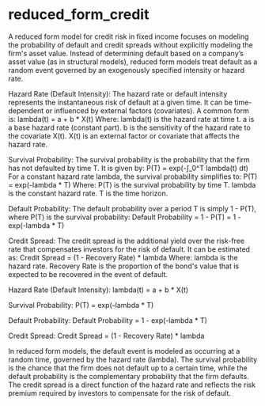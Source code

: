 # reduced_form_credit

A reduced form model for credit risk in fixed income focuses on modeling the probability of default and credit spreads without explicitly modeling the firm's asset value. Instead of determining default based on a company’s asset value (as in structural models), reduced form models treat default as a random event governed by an exogenously specified intensity or hazard rate.

Hazard Rate (Default Intensity):
The hazard rate or default intensity represents the instantaneous risk of default at a given time. It can be time-dependent or influenced by external factors (covariates). A common form is:
lambda(t) = a + b * X(t)
Where:
lambda(t) is the hazard rate at time t.
a is a base hazard rate (constant part).
b is the sensitivity of the hazard rate to the covariate X(t).
X(t) is an external factor or covariate that affects the hazard rate.

Survival Probability:
The survival probability is the probability that the firm has not defaulted by time T. It is given by:
P(T) = exp(-∫_0^T lambda(t) dt)
For a constant hazard rate lambda, the survival probability simplifies to:
P(T) = exp(-lambda * T)
Where:
P(T) is the survival probability by time T.
lambda is the constant hazard rate.
T is the time horizon.

Default Probability:
The default probability over a period T is simply 1 - P(T), where P(T) is the survival probability:
Default Probability = 1 - P(T) = 1 - exp(-lambda * T)

Credit Spread:
The credit spread is the additional yield over the risk-free rate that compensates investors for the risk of default. It can be estimated as:
Credit Spread = (1 - Recovery Rate) * lambda
Where:
lambda is the hazard rate.
Recovery Rate is the proportion of the bond's value that is expected to be recovered in the event of default.



Hazard Rate (Default Intensity):
lambda(t) = a + b * X(t)

Survival Probability:
P(T) = exp(-lambda * T)

Default Probability:
Default Probability = 1 - exp(-lambda * T)

Credit Spread:
Credit Spread = (1 - Recovery Rate) * lambda

In reduced form models, the default event is modeled as occurring at a random time, governed by the hazard rate (lambda). The survival probability is the chance that the firm does not default up to a certain time, while the default probability is the complementary probability that the firm defaults. The credit spread is a direct function of the hazard rate and reflects the risk premium required by investors to compensate for the risk of default.
